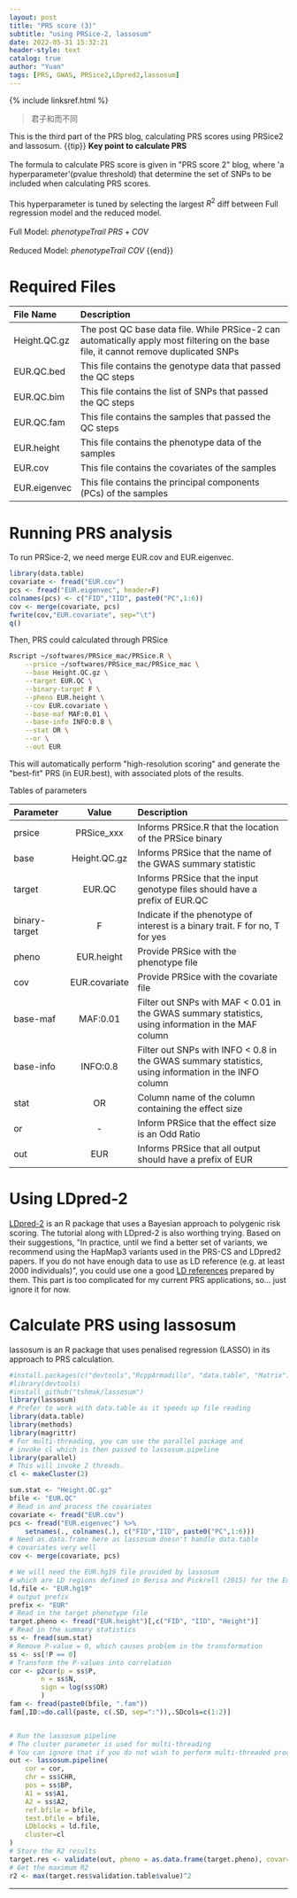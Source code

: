 ```yaml
---
layout: post
title: "PRS score (3)"
subtitle: "using PRSice-2, lassosum"
date: 2022-05-31 15:32:21
header-style: text
catalog: true
author: "Yuan"
tags: [PRS, GWAS, PRSice2,LDpred2,lassosum]
---
```

{% include linksref.html %}

>君子和而不同

This is the third part of the PRS blog, calculating PRS scores using PRSice2 and lassosum.
{{tip}} <b> Key point to calculate PRS </b> <br/><br/>The formula to calculate PRS score is given in "PRS score 2" blog, where 'a hyperparameter'(pvalue threshold) that determine the set of SNPs to be included when calculating PRS scores. <br/><br/> This hyperparameter is tuned by selecting the largest $R^2$ diff between Full regression model and the reduced model. 
<br/><br/>
Full Model: $phenotypeTrail ~ PRS + COV$
<br/><br/>
Reduced Model: $phenotypeTrail ~ COV$
{{end}}

# Required Files

| File Name    | Description                                                                                                                          |
| :----------- | :----------------------------------------------------------------------------------------------------------------------------------- |
| Height.QC.gz | The post QC base data file. While PRSice-2 can automatically apply most filtering on the base file, it cannot remove duplicated SNPs |
| EUR.QC.bed   | This file contains the genotype data that passed the QC steps                                                                        |
| EUR.QC.bim   | This file contains the list of SNPs that passed the QC steps                                                                         |
| EUR.QC.fam   | This file contains the samples that passed the QC steps                                                                              |
| EUR.height   | This file contains the phenotype data of the samples                                                                                 |
| EUR.cov      | This file contains the covariates of the samples                                                                                     |
| EUR.eigenvec | This file contains the principal components (PCs) of the samples                                                                     |

# Running PRS analysis
To run PRSice-2, we need merge EUR.cov and EUR.eigenvec.

```R
library(data.table)
covariate <- fread("EUR.cov")
pcs <- fread("EUR.eigenvec", header=F)
colnames(pcs) <- c("FID","IID", paste0("PC",1:6))
cov <- merge(covariate, pcs)
fwrite(cov,"EUR.covariate", sep="\t")
q()
```

Then, PRS could calculated through PRSice

```bash
Rscript ~/softwares/PRSice_mac/PRSice.R \
    --prsice ~/softwares/PRSice_mac/PRSice_mac \
    --base Height.QC.gz \
    --target EUR.QC \
    --binary-target F \
    --pheno EUR.height \
    --cov EUR.covariate \
    --base-maf MAF:0.01 \
    --base-info INFO:0.8 \
    --stat OR \
    --or \
    --out EUR
```

This will automatically perform "high-resolution scoring" and generate the "best-fit" PRS (in EUR.best), with associated plots of the results.

Tables of parameters

| Parameter     |     Value     | Description                                                                                          |
| :------------ | :-----------: | :--------------------------------------------------------------------------------------------------- |
| prsice        |  PRSice_xxx   | Informs PRSice.R that the location of the PRSice binary                                              |
| base          | Height.QC.gz  | Informs PRSice that the name of the GWAS summary statistic                                           |
| target        |    EUR.QC     | Informs PRSice that the input genotype files should have a prefix of EUR.QC                          |
| binary-target |       F       | Indicate if the phenotype of interest is a binary trait. F for no, T for yes                         |
| pheno         |  EUR.height   | Provide PRSice with the phenotype file                                                               |
| cov           | EUR.covariate | Provide PRSice with the covariate file                                                               |
| base-maf      |   MAF:0.01    | Filter out SNPs with MAF < 0.01 in the GWAS summary statistics, using information in the MAF column  |
| base-info     |   INFO:0.8    | Filter out SNPs with INFO < 0.8 in the GWAS summary statistics, using information in the INFO column |
| stat          |      OR       | Column name of the column containing the effect size                                                 |
| or            |       -       | Inform PRSice that the effect size is an Odd Ratio                                                   |
| out           |      EUR      | Informs PRSice that all output should have a prefix of EUR                                           |

# Using LDpred-2
[LDpred-2](https://privefl.github.io/bigsnpr/articles/LDpred2.html) is an R package that uses a Bayesian approach to polygenic risk scoring. The tutorial along with LDpred-2 is also worthing trying. Based on their suggestions, "In practice, until we find a better set of variants, we recommend using the HapMap3 variants used in the PRS-CS and LDpred2 papers. If you do not have enough data to use as LD reference (e.g. at least 2000 individuals)", you could use one a good [LD references](https://doi.org/10.6084/m9.figshare.19213299) prepared by them.
This part is too complicated for my current PRS applications, so... just ignore it for now.

# Calculate PRS using lassosum
lassosum is an R package that uses penalised regression (LASSO) in its approach to PRS calculation.

```R
#install.packages(c("devtools","RcppArmadillo", "data.table", "Matrix"), dependencies=TRUE)
#library(devtools)
#install_github("tshmak/lassosum")
library(lassosum)
# Prefer to work with data.table as it speeds up file reading
library(data.table)
library(methods)
library(magrittr)
# For multi-threading, you can use the parallel package and 
# invoke cl which is then passed to lassosum.pipeline
library(parallel)
# This will invoke 2 threads. 
cl <- makeCluster(2)

sum.stat <- "Height.QC.gz"
bfile <- "EUR.QC"
# Read in and process the covariates
covariate <- fread("EUR.cov")
pcs <- fread("EUR.eigenvec") %>%
    setnames(., colnames(.), c("FID","IID", paste0("PC",1:6)))
# Need as.data.frame here as lassosum doesn't handle data.table 
# covariates very well
cov <- merge(covariate, pcs)

# We will need the EUR.hg19 file provided by lassosum 
# which are LD regions defined in Berisa and Pickrell (2015) for the European population and the hg19 genome.
ld.file <- "EUR.hg19"
# output prefix
prefix <- "EUR"
# Read in the target phenotype file
target.pheno <- fread("EUR.height")[,c("FID", "IID", "Height")]
# Read in the summary statistics
ss <- fread(sum.stat)
# Remove P-value = 0, which causes problem in the transformation
ss <- ss[!P == 0]
# Transform the P-values into correlation
cor <- p2cor(p = ss$P,
        n = ss$N,
        sign = log(ss$OR)
        )
fam <- fread(paste0(bfile, ".fam"))
fam[,ID:=do.call(paste, c(.SD, sep=":")),.SDcols=c(1:2)]


# Run the lassosum pipeline
# The cluster parameter is used for multi-threading
# You can ignore that if you do not wish to perform multi-threaded processing
out <- lassosum.pipeline(
    cor = cor,
    chr = ss$CHR,
    pos = ss$BP,
    A1 = ss$A1,
    A2 = ss$A2,
    ref.bfile = bfile,
    test.bfile = bfile,
    LDblocks = ld.file, 
    cluster=cl
)
# Store the R2 results
target.res <- validate(out, pheno = as.data.frame(target.pheno), covar=as.data.frame(cov))
# Get the maximum R2
r2 <- max(target.res$validation.table$value)^2
```

---

